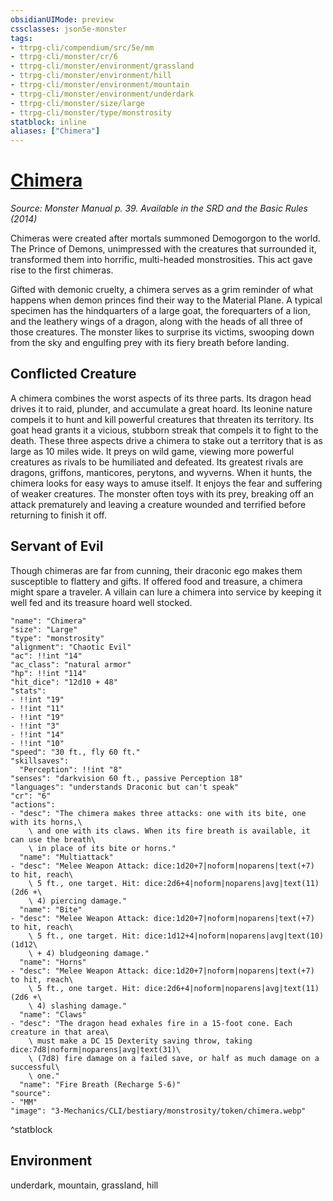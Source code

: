```yaml
---
obsidianUIMode: preview
cssclasses: json5e-monster
tags:
- ttrpg-cli/compendium/src/5e/mm
- ttrpg-cli/monster/cr/6
- ttrpg-cli/monster/environment/grassland
- ttrpg-cli/monster/environment/hill
- ttrpg-cli/monster/environment/mountain
- ttrpg-cli/monster/environment/underdark
- ttrpg-cli/monster/size/large
- ttrpg-cli/monster/type/monstrosity
statblock: inline
aliases: ["Chimera"]
---
```

# [Chimera](3-Mechanics\CLI\bestiary\monstrosity/chimera.md)
*Source: Monster Manual p. 39. Available in the <span title='Systems Reference Document (5.1)'>SRD</span> and the Basic Rules (2014)*  

Chimeras were created after mortals summoned Demogorgon to the world. The Prince of Demons, unimpressed with the creatures that surrounded it, transformed them into horrific, multi-headed monstrosities. This act gave rise to the first chimeras.

Gifted with demonic cruelty, a chimera serves as a grim reminder of what happens when demon princes find their way to the Material Plane. A typical specimen has the hindquarters of a large goat, the forequarters of a lion, and the leathery wings of a dragon, along with the heads of all three of those creatures. The monster likes to surprise its victims, swooping down from the sky and engulfing prey with its fiery breath before landing.

## Conflicted Creature

A chimera combines the worst aspects of its three parts. Its dragon head drives it to raid, plunder, and accumulate a great hoard. Its leonine nature compels it to hunt and kill powerful creatures that threaten its territory. Its goat head grants it a vicious, stubborn streak that compels it to fight to the death. These three aspects drive a chimera to stake out a territory that is as large as 10 miles wide. It preys on wild game, viewing more powerful creatures as rivals to be humiliated and defeated. Its greatest rivals are dragons, griffons, manticores, perytons, and wyverns. When it hunts, the chimera looks for easy ways to amuse itself. It enjoys the fear and suffering of weaker creatures. The monster often toys with its prey, breaking off an attack prematurely and leaving a creature wounded and terrified before returning to finish it off.

## Servant of Evil

Though chimeras are far from cunning, their draconic ego makes them susceptible to flattery and gifts. If offered food and treasure, a chimera might spare a traveler. A villain can lure a chimera into service by keeping it well fed and its treasure hoard well stocked.

```statblock
"name": "Chimera"
"size": "Large"
"type": "monstrosity"
"alignment": "Chaotic Evil"
"ac": !!int "14"
"ac_class": "natural armor"
"hp": !!int "114"
"hit_dice": "12d10 + 48"
"stats":
- !!int "19"
- !!int "11"
- !!int "19"
- !!int "3"
- !!int "14"
- !!int "10"
"speed": "30 ft., fly 60 ft."
"skillsaves":
  "Perception": !!int "8"
"senses": "darkvision 60 ft., passive Perception 18"
"languages": "understands Draconic but can't speak"
"cr": "6"
"actions":
- "desc": "The chimera makes three attacks: one with its bite, one with its horns,\
    \ and one with its claws. When its fire breath is available, it can use the breath\
    \ in place of its bite or horns."
  "name": "Multiattack"
- "desc": "Melee Weapon Attack: dice:1d20+7|noform|noparens|text(+7) to hit, reach\
    \ 5 ft., one target. Hit: dice:2d6+4|noform|noparens|avg|text(11) (2d6 +\
    \ 4) piercing damage."
  "name": "Bite"
- "desc": "Melee Weapon Attack: dice:1d20+7|noform|noparens|text(+7) to hit, reach\
    \ 5 ft., one target. Hit: dice:1d12+4|noform|noparens|avg|text(10) (1d12\
    \ + 4) bludgeoning damage."
  "name": "Horns"
- "desc": "Melee Weapon Attack: dice:1d20+7|noform|noparens|text(+7) to hit, reach\
    \ 5 ft., one target. Hit: dice:2d6+4|noform|noparens|avg|text(11) (2d6 +\
    \ 4) slashing damage."
  "name": "Claws"
- "desc": "The dragon head exhales fire in a 15-foot cone. Each creature in that area\
    \ must make a DC 15 Dexterity saving throw, taking dice:7d8|noform|noparens|avg|text(31)\
    \ (7d8) fire damage on a failed save, or half as much damage on a successful\
    \ one."
  "name": "Fire Breath (Recharge 5-6)"
"source":
- "MM"
"image": "3-Mechanics/CLI/bestiary/monstrosity/token/chimera.webp"
```
^statblock

## Environment

underdark, mountain, grassland, hill
